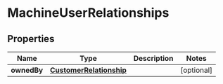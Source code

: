 # MachineUserRelationships

## Properties
Name | Type | Description | Notes
------------ | ------------- | ------------- | -------------
**ownedBy** | [**CustomerRelationship**](CustomerRelationship.md) |  |  [optional]
